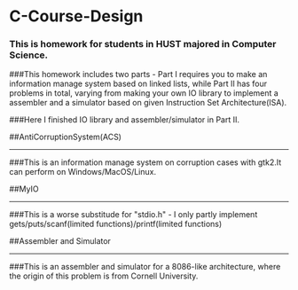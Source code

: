 # C-Course-Design

### This is homework for students in HUST majored in Computer Science.

###This homework includes two parts - Part I requires you to make an information manage system based on linked lists, while Part II has four problems in total, varying from making your own IO library to implement a assembler and a simulator based on given Instruction Set Architecture(ISA).

###Here I finished IO library and assembler/simulator in Part II.

##AntiCorruptionSystem(ACS)

***

###This is an information manage system on corruption cases with gtk2.It can perform on Windows/MacOS/Linux.

##MyIO

***

###This is a worse substitude for "stdio.h" - I only partly implement gets/puts/scanf(limited functions)/printf(limited functions)

##Assembler and Simulator

***

###This is an assembler and simulator for a 8086-like architecture, where the origin of this problem is from Cornell University.
